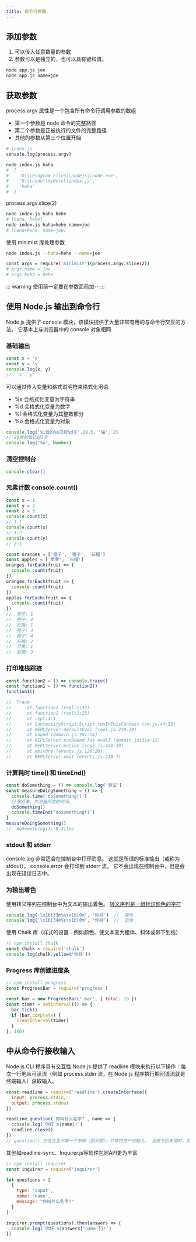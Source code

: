 ```yaml
---
title: 命令行参数
---
```



## 添加参数

1. 可以传入任意数量的参数
2. 参数可以是独立的，也可以具有键和值。

```sh
node app.js joe
node app.js name=joe
```

## 获取参数

process.argv 属性是一个包含所有命令行调用参数的数组

- 第一个参数是 node 命令的完整路径
- 第二个参数是正被执行的文件的完整路径
- 其他的参数从第三个位置开始

```sh
# index.js
console.log(process.argv)

node index.js haha
#  [
#    'D:\\Program Files\\nodejs\\node.exe',
#    'D:\\code\\myNote\\index.js',
#    'haha'
#  ]
```

process.argv.slice(2)

```sh
node index.js haha hehe
# [haha, hehe]
node index.js haha=hehe name=joe
# [haha=hehe, name=joe]
```

使用 minimist 库处理参数

```sh
node index.js --haha=hehe --name=joe

const args = require('minimist')(process.argv.slice(2))
# args.name = joe
# args.haha = hehe
```

::: warning
使用前一定要在参数面前加--
:::

## 使用 Node.js 输出到命令行

Node.js 提供了 console 模块，该模块提供了大量非常有用的与命令行交互的方法。
它基本上与浏览器中的 console 对象相同

### 基础输出

```javascript
const x = 'x'
const y = 'y'
console.log(x, y)
//  'x' 'y'
```

可以通过传入变量和格式说明符来格式化用语

- %s 会格式化变量为字符串
- %d 会格式化变量为数字
- %i 会格式化变量为其整数部分
- %o 会格式化变量为对象

```javascript
console.log('%i我的%s已经%d岁',29.5, '猫', 2)
// 29我的猫已经2岁
console.log('%o', Number)
```

### 清空控制台

```javascript
console.clear()
```

### 元素计数 console.count()

```javascript
const x = 1
const y = 2
const z = 3
console.count(x)
// 1:1
console.count(x)
// 1:2
console.count(y)
// 2:1
```

```javascript
const oranges = ['橙子', '橙子', '石榴']
const apples = ['苹果', '石榴']
oranges.forEach(fruit => {
  console.count(fruit)
})
oranges.forEach(fruit => {
  console.count(fruit)
})
apples.forEach(fruit => {
  console.count(fruit)
})
//  橙子: 1
//  橙子: 2
//  石榴: 1
//  橙子: 3
//  橙子: 4
//  石榴: 2
//  苹果: 1
//  石榴: 3
```

### 打印堆栈踪迹

```javascript
const function2 = () => console.trace()
const function1 = () => function2()
function1()

//  Trace
//      at function2 (repl:1:33)
//      at function1 (repl:1:25)
//      at repl:1:1
//      at ContextifyScript.Script.runInThisContext (vm.js:44:33)
//      at REPLServer.defaultEval (repl.js:239:29)
//      at bound (domain.js:301:14)
//      at REPLServer.runBound [as eval] (domain.js:314:12)
//      at REPLServer.onLine (repl.js:440:10)
//      at emitOne (events.js:120:20)
//      at REPLServer.emit (events.js:210:7)
```

### 计算耗时 time() 和 timeEnd()

```javascript
const doSomething = () => console.log('测试')
const measureDoingSomething = () => {
  console.time('doSomething()')
  //做点事，并测量所需的时间。
  doSomething()
  console.timeEnd('doSomething()')
}
measureDoingSomething()
//  doSomething(): 0.211ms
```

### stdout 和 stderr

console.log 非常适合在控制台中打印消息。 这就是所谓的标准输出（或称为 stdout）。
console.error 会打印到 stderr 流。
它不会出现在控制台中，但是会出现在错误日志中。

### 为输出着色

使用转义序列在控制台中为文本的输出着色。 [转义序列是一组标识颜色的字符](https://gist.github.com/iamnewton/8754917)

```javascript
console.log('\x1b[33m%s\x1b[0m', '你好')  //  黄色
console.log('\x1b[34m%s\x1b[0m', '你好')  //  蓝色
```

使用 Chalk 库（样式的设置：例如颜色、使文本变为粗体、斜体或带下划线）

```javascript
// npm install chalk
const chalk = require('chalk')
console.log(chalk.yellow('你好'))
```

### Progress 库创建进度条

```javascript
// npm install progress
const ProgressBar = require('progress')

const bar = new ProgressBar(':bar', { total: 10 })
const timer = setInterval(() => {
  bar.tick()
  if (bar.complete) {
    clearInterval(timer)
  }
}, 100)
```

## 中从命令行接收输入

Node.js CLI 程序具有交互性
Node.js 提供了 readline 模块来执行以下操作：每次一行地从可读流（例如 process.stdin 流，在 Node.js 程序执行期间该流就是终端输入）获取输入。

```javascript
const readline = require('readline').createInterface({
  input: process.stdin,
  output: process.stdout
})

readline.question(`你叫什么名字?`, name => {
  console.log(`你好 ${name}!`)
  readline.close()
})
// question() 方法会显示第一个参数（即问题），并等待用户的输入。 当按下回车键时，则它会调用回调函数。
```

其他如readline-sync、Inquirer.js等软件包则API更为丰富

```javascript
// npm install inquirer
const inquirer = require('inquirer')

let questions = [
  {
    type: 'input',
    name: 'name',
    message: "你叫什么名字?"
  }
]

inquirer.prompt(questions).then(answers => {
  console.log(`你好 ${answers['name']}!`)
})
```
